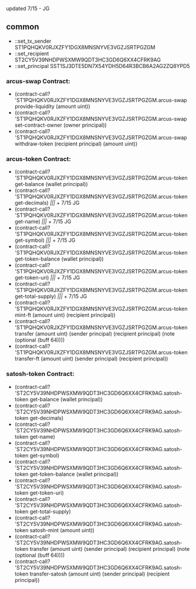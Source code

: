 updated 7/15 - JG

## common

- ::set_tx_sender ST1PQHQKV0RJXZFY1DGX8MNSNYVE3VGZJSRTPGZGM
- ::set_recipient ST2CY5V39NHDPWSXMW9QDT3HC3GD6Q6XX4CFRK9AG
- ::set_principal SST1SJ3DTE5DN7X54YDH5D64R3BCB6A2AG2ZQ8YPD5


### arcus-swap Contract:

- (contract-call? 'ST1PQHQKV0RJXZFY1DGX8MNSNYVE3VGZJSRTPGZGM.arcus-swap provide-liquidity (amount uint))
- (contract-call? 'ST1PQHQKV0RJXZFY1DGX8MNSNYVE3VGZJSRTPGZGM.arcus-swap set-contract-owner (owner principal))
- (contract-call? 'ST1PQHQKV0RJXZFY1DGX8MNSNYVE3VGZJSRTPGZGM.arcus-swap withdraw-token (recipient principal) (amount uint))

### arcus-token Contract:
- (contract-call? 'ST1PQHQKV0RJXZFY1DGX8MNSNYVE3VGZJSRTPGZGM.arcus-token get-balance (wallet principal))
- (contract-call? 'ST1PQHQKV0RJXZFY1DGX8MNSNYVE3VGZJSRTPGZGM.arcus-token get-decimals) *|||* + 7/15 JG
- (contract-call? 'ST1PQHQKV0RJXZFY1DGX8MNSNYVE3VGZJSRTPGZGM.arcus-token get-name) *|||* + 7/15 JG
- (contract-call? 'ST1PQHQKV0RJXZFY1DGX8MNSNYVE3VGZJSRTPGZGM.arcus-token get-symbol) *|||* + 7/15 JG
- (contract-call? 'ST1PQHQKV0RJXZFY1DGX8MNSNYVE3VGZJSRTPGZGM.arcus-token get-token-balance (wallet principal))
- (contract-call? 'ST1PQHQKV0RJXZFY1DGX8MNSNYVE3VGZJSRTPGZGM.arcus-token get-token-uri) *|||* + 7/15 JG
- (contract-call? 'ST1PQHQKV0RJXZFY1DGX8MNSNYVE3VGZJSRTPGZGM.arcus-token get-total-supply) *|||* + 7/15 JG
- (contract-call? 'ST1PQHQKV0RJXZFY1DGX8MNSNYVE3VGZJSRTPGZGM.arcus-token mint-ft (amount uint) (recipient principal))
- (contract-call? 'ST1PQHQKV0RJXZFY1DGX8MNSNYVE3VGZJSRTPGZGM.arcus-token transfer (amount uint) (sender principal) (recipient principal) (note (optional (buff 64))))
- (contract-call? 'ST1PQHQKV0RJXZFY1DGX8MNSNYVE3VGZJSRTPGZGM.arcus-token transfer-ft (amount uint) (sender principal) (recipient principal))

### satosh-token Contract:
- (contract-call? 'ST2CY5V39NHDPWSXMW9QDT3HC3GD6Q6XX4CFRK9AG.satosh-token get-balance (wallet principal))
- (contract-call? 'ST2CY5V39NHDPWSXMW9QDT3HC3GD6Q6XX4CFRK9AG.satosh-token get-decimals)
- (contract-call? 'ST2CY5V39NHDPWSXMW9QDT3HC3GD6Q6XX4CFRK9AG.satosh-token get-name)
- (contract-call? 'ST2CY5V39NHDPWSXMW9QDT3HC3GD6Q6XX4CFRK9AG.satosh-token get-symbol)
- (contract-call? 'ST2CY5V39NHDPWSXMW9QDT3HC3GD6Q6XX4CFRK9AG.satosh-token get-token-balance (wallet principal))
- (contract-call? 'ST2CY5V39NHDPWSXMW9QDT3HC3GD6Q6XX4CFRK9AG.satosh-token get-token-uri)
- (contract-call? 'ST2CY5V39NHDPWSXMW9QDT3HC3GD6Q6XX4CFRK9AG.satosh-token get-total-supply)
- (contract-call? 'ST2CY5V39NHDPWSXMW9QDT3HC3GD6Q6XX4CFRK9AG.satosh-token satosh-mint (amount uint))
- (contract-call? 'ST2CY5V39NHDPWSXMW9QDT3HC3GD6Q6XX4CFRK9AG.satosh-token transfer (amount uint) (sender principal) (recipient principal) (note (optional (buff 64))))
- (contract-call? 'ST2CY5V39NHDPWSXMW9QDT3HC3GD6Q6XX4CFRK9AG.satosh-token transfer-satosh (amount uint) (sender principal) (recipient principal))